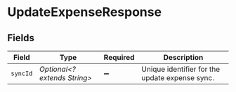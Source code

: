 # UpdateExpenseResponse


## Fields

| Field                                          | Type                                           | Required                                       | Description                                    |
| ---------------------------------------------- | ---------------------------------------------- | ---------------------------------------------- | ---------------------------------------------- |
| `syncId`                                       | *Optional<? extends String>*                   | :heavy_minus_sign:                             | Unique identifier for the update expense sync. |
